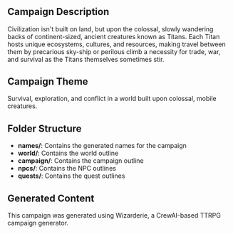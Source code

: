 # 

## Campaign Description
Civilization isn't built on land, but upon the colossal, slowly wandering backs of continent-sized, ancient creatures known as Titans. Each Titan hosts unique ecosystems, cultures, and resources, making travel between them by precarious sky-ship or perilous climb a necessity for trade, war, and survival as the Titans themselves sometimes stir.

## Campaign Theme
Survival, exploration, and conflict in a world built upon colossal, mobile creatures.

## Folder Structure
- **names/**: Contains the generated names for the campaign
- **world/**: Contains the world outline
- **campaign/**: Contains the campaign outline
- **npcs/**: Contains the NPC outlines
- **quests/**: Contains the quest outlines

## Generated Content
This campaign was generated using Wizarderie, a CrewAI-based TTRPG campaign generator.
